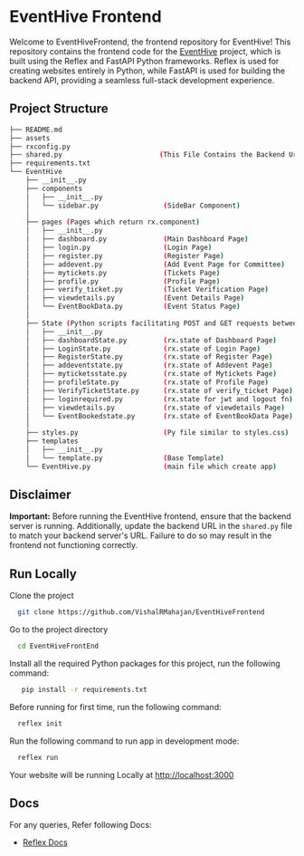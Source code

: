 
# EventHive Frontend

Welcome to EventHiveFrontend, the frontend repository for EventHive! This repository contains the frontend code for the [EventHive](https://github.com/VishalRMahajan/EventHive) project, which is built using the Reflex and FastAPI Python frameworks. Reflex is used for creating websites entirely in Python, while FastAPI is used for building the backend API, providing a seamless full-stack development experience.


## Project Structure

```bash
├── README.md
├── assets
├── rxconfig.py
├── shared.py                        (This File Contains the Backend Url)
├── requirements.txt
└── EventHive
    ├── __init__.py
    ├── components
    │   ├── __init__.py
    │   └── sidebar.py                (SideBar Component)
    │
    ├── pages (Pages which return rx.component)
    │   ├── __init__.py
    │   ├── dashboard.py              (Main Dashboard Page)
    │   ├── login.py                  (Login Page)
    │   ├── register.py               (Register Page)
    │   ├── addevent.py               (Add Event Page for Committee)
    │   ├── mytickets.py              (Tickets Page)
    │   ├── profile.py                (Profile Page)
    │   ├── verify_ticket.py          (Ticket Verification Page)
    │   ├── viewdetails.py            (Event Details Page)
    │   └── EventBookData.py          (Event Status Page)
    │
    ├── State (Python scripts facilitating POST and GET requests between frontend and backend. )
    │   ├── __init__.py
    │   ├── dashboardState.py         (rx.state of Dashboard Page)
    │   ├── LoginState.py             (rx.state of Login Page)
    │   ├── RegisterState.py          (rx.state of Register Page)
    │   ├── addeventstate.py          (rx.state of Addevent Page)
    │   ├── myticketsstate.py         (rx.state of Mytickets Page)
    │   ├── profileState.py           (rx.state of Profile Page)
    │   ├── VerifyTicketState.py      (rx.state of verify_ticket Page)
    │   ├── loginrequired.py          (rx.state for jwt and logout fn)
    │   ├── viewdetails.py            (rx.state of viewdetails Page)
    │   └── EventBookedstate.py       (rx.state of EventBookData Page)
    │
    ├── styles.py                     (Py file similar to styles.css)
    ├── templates
    │   ├── __init__.py
    │   └── template.py               (Base Template)
    └── EventHive.py                  (main file which create app)
```
## Disclaimer

**Important:** Before running the EventHive frontend, ensure that the backend server is running. Additionally, update the backend URL in the `shared.py` file to match your backend server's URL. Failure to do so may result in the frontend not functioning correctly.

## Run Locally

Clone the project

```bash
  git clone https://github.com/VishalRMahajan/EventHiveFrontend
```

Go to the project directory

```bash
  cd EventHiveFrontEnd
```

Install all the required Python packages for this project, run the following command:

```bash
   pip install -r requirements.txt
```

Before running for first time, run the following command:

```bash
  reflex init
```
Run the following command to run app in development mode:
```bash
  reflex run
```

Your website will be running Locally at [http://localhost:3000](http://localhost:3000)




## Docs

For any queries, Refer following Docs:
- [Reflex Docs](https://reflex.dev/docs/ui/overview/)
